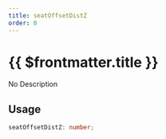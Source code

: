 ```yaml
---
title: seatOffsetDistZ
order: 0
---
```


# {{ $frontmatter.title }}

No Description

## Usage

```ts
seatOffsetDistZ: number;
```
